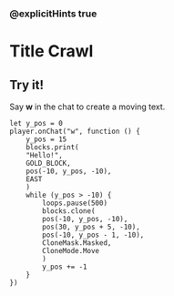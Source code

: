 ### @explicitHints true

# Title Crawl

## Try it!

Say **w** in the chat to create a moving text.

```template
let y_pos = 0
player.onChat("w", function () {
    y_pos = 15
    blocks.print(
    "Hello!",
    GOLD_BLOCK,
    pos(-10, y_pos, -10),
    EAST
    )
    while (y_pos > -10) {
        loops.pause(500)
        blocks.clone(
        pos(-10, y_pos, -10),
        pos(30, y_pos + 5, -10),
        pos(-10, y_pos - 1, -10),
        CloneMask.Masked,
        CloneMode.Move
        )
        y_pos += -1
    }
})
```